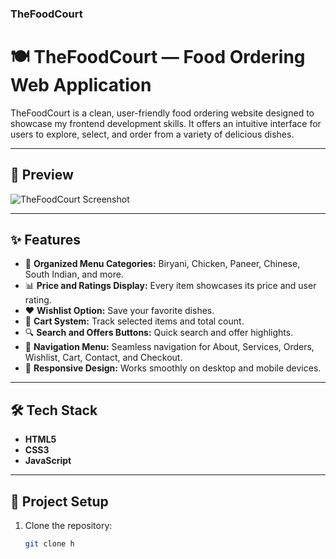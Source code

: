 ### TheFoodCourt
# 🍽️ TheFoodCourt — Food Ordering Web Application

TheFoodCourt is a clean, user-friendly food ordering website designed to showcase my frontend development skills. It offers an intuitive interface for users to explore, select, and order from a variety of delicious dishes.

---

## 📸 Preview

![TheFoodCourt Screenshot](./path-to-your-screenshot.png)

---

## ✨ Features

- 📖 **Organized Menu Categories:** Biryani, Chicken, Paneer, Chinese, South Indian, and more.
- 📊 **Price and Ratings Display:** Every item showcases its price and user rating.
- ❤️ **Wishlist Option:** Save your favorite dishes.
- 🛒 **Cart System:** Track selected items and total count.
- 🔍 **Search and Offers Buttons:** Quick search and offer highlights.
- 📑 **Navigation Menu:** Seamless navigation for About, Services, Orders, Wishlist, Cart, Contact, and Checkout.
- 📱 **Responsive Design:** Works smoothly on desktop and mobile devices.

---

## 🛠️ Tech Stack

- **HTML5**
- **CSS3**
- **JavaScript**

---

## 📂 Project Setup

1. Clone the repository:
   ```bash
   git clone h
